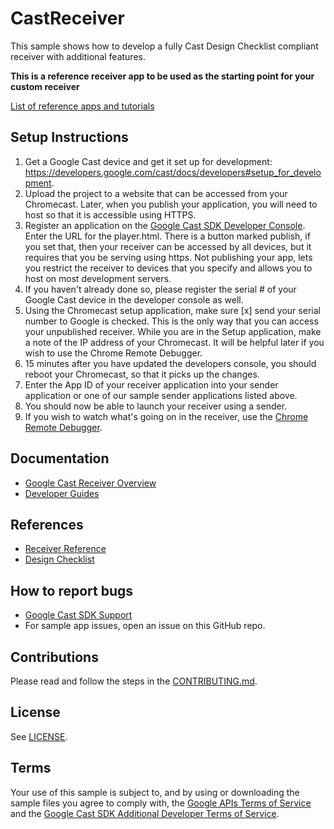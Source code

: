 # CastReceiver

This sample shows how to develop a fully Cast Design Checklist compliant receiver with additional features.

**This is a reference receiver app to be used as the starting point for your custom receiver**

[List of reference apps and tutorials](https://developers.google.com/cast/docs/downloads)

## Setup Instructions
1. Get a Google Cast device and get it set up for development: https://developers.google.com/cast/docs/developers#setup_for_development.
1. Upload the project to a website that can be accessed from your Chromecast. Later, when you publish your application, you will need to host so that it is accessible using HTTPS.
1. Register an application on the [Google Cast SDK Developer Console](https://cast.google.com/publish). Enter the URL for the player.html. There is a button marked publish, if
  you set that, then your receiver can be accessed by all devices, but it requires that you be serving using https.  Not publishing your app, lets you restrict the receiver to
  devices that you specify and allows you to host on most development servers.
1. If you haven't already done so, please register the serial # of your Google Cast device in the developer console as well.
1. Using the Chromecast setup application, make sure [x] send your serial number to Google is checked.  This is the only way that you can access your unpublished receiver.
  While you are in the Setup application, make a note of the IP address of your Chromecast. It will be helpful later if you wish to use the Chrome Remote Debugger.
1. 15 minutes after you have updated the developers console, you should reboot your Chromecast, so that it picks up the changes.
1. Enter the App ID of your receiver application into your sender application or one of our sample sender applications listed above.
1. You should now be able to launch your receiver using a sender.
1. If you wish to watch what's going on in the receiver, use the [Chrome Remote Debugger](https://developers.google.com/cast/docs/debugging#chrome).

## Documentation
* [Google Cast Receiver Overview](https://developers.google.com/cast/docs/caf_receiver/)
* [Developer Guides](https://developers.google.com/cast/docs/developers)

## References
* [Receiver Reference](https://developers.google.com/cast/docs/reference/caf_receiver/)
* [Design Checklist](http://developers.google.com/cast/docs/design_checklist)

## How to report bugs
* [Google Cast SDK Support](https://developers.google.com/cast/support)
* For sample app issues, open an issue on this GitHub repo.

## Contributions
Please read and follow the steps in the [CONTRIBUTING.md](CONTRIBUTING.md).

## License
See [LICENSE](LICENSE).

## Terms
Your use of this sample is subject to, and by using or downloading the sample files you agree to comply with, the [Google APIs Terms of Service](https://developers.google.com/terms/) and the [Google Cast SDK Additional Developer Terms of Service](https://developers.google.com/cast/docs/terms/).

